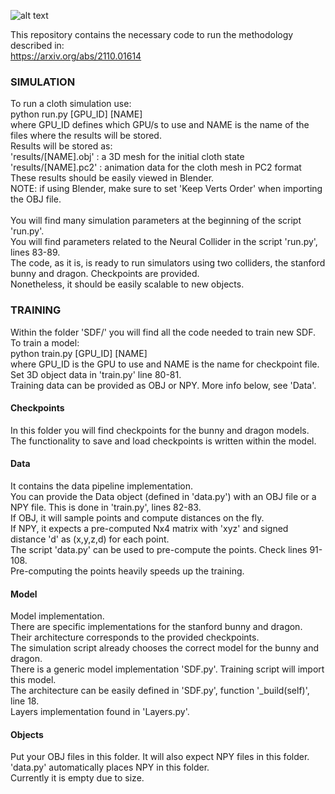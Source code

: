 ![alt text](qualitative.png?raw=true)

This repository contains the necessary code to run the methodology described in:<br>
https://arxiv.org/abs/2110.01614

<h3>SIMULATION</h3>
To run a cloth simulation use:<br>
python run.py [GPU_ID] [NAME]<br>
where GPU_ID defines which GPU/s to use and NAME is the name of the files where the results will be stored.<br>
Results will be stored as:<br>
'results/[NAME].obj' : a 3D mesh for the initial cloth state<br>
'results/[NAME].pc2' : animation data for the cloth mesh in PC2 format<br>
These results should be easily viewed in Blender. <br>
NOTE: if using Blender, make sure to set 'Keep Verts Order' when importing the OBJ file.<br>
<br>
You will find many simulation parameters at the beginning of the script 'run.py'.<br>
You will find parameters related to the Neural Collider in the script 'run.py', lines 83-89.<br>
The code, as it is, is ready to run simulators using two colliders, the stanford bunny and dragon. Checkpoints are provided.<br>
Nonetheless, it should be easily scalable to new objects.

<h3>TRAINING</h3>
Within the folder 'SDF/' you will find all the code needed to train new SDF.<br>
To train a model:<br>
python train.py [GPU_ID] [NAME]<br>
where GPU_ID is the GPU to use and NAME is the name for checkpoint file.<br>
Set 3D object data in 'train.py' line 80-81.<br>
Training data can be provided as OBJ or NPY. More info below, see 'Data'.

<h4>Checkpoints</h4>
In this folder you will find checkpoints for the bunny and dragon models.<br>
The functionality to save and load checkpoints is written within the model.

<h4>Data</h4>
It contains the data pipeline implementation.<br>
You can provide the Data object (defined in 'data.py') with an OBJ file or a NPY file. This is done in 'train.py', lines 82-83.<br>
If OBJ, it will sample points and compute distances on the fly.<br>
If NPY, it expects a pre-computed Nx4 matrix with 'xyz' and signed distance 'd' as (x,y,z,d) for each point.<br>
The script 'data.py' can be used to pre-compute the points. Check lines 91-108.<br>
Pre-computing the points heavily speeds up the training.

<h4>Model</h4>
Model implementation.<br>
There are specific implementations for the stanford bunny and dragon. Their architecture corresponds to the provided checkpoints.<br>
The simulation script already chooses the correct model for the bunny and dragon.<br>
There is a generic model implementation 'SDF.py'. Training script will import this model.<br>
The architecture can be easily defined in 'SDF.py', function '_build(self)', line 18.<br>
Layers implementation found in 'Layers.py'.

<h4>Objects</h4>
Put your OBJ files in this folder. It will also expect NPY files in this folder. 'data.py' automatically places NPY in this folder.<br>
Currently it is empty due to size.

